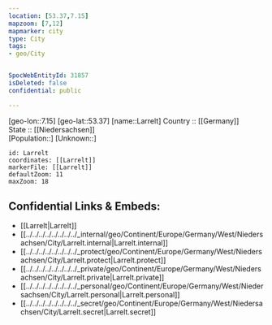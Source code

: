 ```yaml
---
location: [53.37,7.15] 
mapzoom: [7,12] 
mapmarker: city 
type: City
tags:
- geo/City


SpocWebEntityId: 31857
isDeleted: false
confidential: public

---
```

[geo-lon::7.15] 
[geo-lat::53.37] 
[name::Larrelt] 
Country :: [[Germany]]  
State :: [[Niedersachsen]]  
[Population::] 
[Unknown::] 


```leaflet
id: Larrelt
coordinates: [[Larrelt]] 
markerFile: [[Larrelt]] 
defaultZoom: 11 
maxZoom: 18
```


## Confidential Links & Embeds: 
- [[Larrelt|Larrelt]]  
- [[../../../../../../../../_internal/geo/Continent/Europe/Germany/West/Niedersachsen/City/Larrelt.internal|Larrelt.internal]] 
- [[../../../../../../../../_protect/geo/Continent/Europe/Germany/West/Niedersachsen/City/Larrelt.protect|Larrelt.protect]] 
- [[../../../../../../../../_private/geo/Continent/Europe/Germany/West/Niedersachsen/City/Larrelt.private|Larrelt.private]] 
- [[../../../../../../../../_personal/geo/Continent/Europe/Germany/West/Niedersachsen/City/Larrelt.personal|Larrelt.personal]] 
- [[../../../../../../../../_secret/geo/Continent/Europe/Germany/West/Niedersachsen/City/Larrelt.secret|Larrelt.secret]] 
